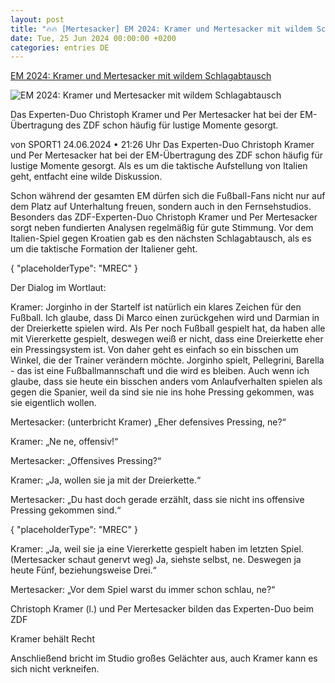 ```yaml
---
layout: post
title: "🔥🔥 [Mertesacker] EM 2024: Kramer und Mertesacker mit wildem Schlagabtausch"
date: Tue, 25 Jun 2024 00:00:00 +0200
categories: entries DE
---
```

[EM 2024: Kramer und Mertesacker mit wildem Schlagabtausch](https://www.sport1.de/news/fussball/em/2024/06/em-2024-kramer-und-mertesacker-mit-wildem-schlagabtausch)

![EM 2024: Kramer und Mertesacker mit wildem Schlagabtausch](https://reshape.sport1.de/c/t/132eda23-aa01-4d91-a4ea-71d0fb2ce48c/1200x630)

Das Experten-Duo Christoph Kramer und Per Mertesacker hat bei der EM-Übertragung des ZDF schon häufig für lustige Momente gesorgt.

von SPORT1 24.06.2024 • 21:26 Uhr Das Experten-Duo Christoph Kramer und Per Mertesacker hat bei der EM-Übertragung des ZDF schon häufig für lustige Momente gesorgt. Als es um die taktische Aufstellung von Italien geht, entfacht eine wilde Diskussion.

Schon während der gesamten EM dürfen sich die Fußball-Fans nicht nur auf dem Platz auf Unterhaltung freuen, sondern auch in den Fernsehstudios. Besonders das ZDF-Experten-Duo Christoph Kramer und Per Mertesacker sorgt neben fundierten Analysen regelmäßig für gute Stimmung. Vor dem Italien-Spiel gegen Kroatien gab es den nächsten Schlagabtausch, als es um die taktische Formation der Italiener geht.

{ "placeholderType": "MREC" }

Der Dialog im Wortlaut:

Kramer: Jorginho in der Startelf ist natürlich ein klares Zeichen für den Fußball. Ich glaube, dass Di Marco einen zurückgehen wird und Darmian in der Dreierkette spielen wird. Als Per noch Fußball gespielt hat, da haben alle mit Viererkette gespielt, deswegen weiß er nicht, dass eine Dreierkette eher ein Pressingsystem ist. Von daher geht es einfach so ein bisschen um Winkel, die der Trainer verändern möchte. Jorginho spielt, Pellegrini, Barella - das ist eine Fußballmannschaft und die wird es bleiben. Auch wenn ich glaube, dass sie heute ein bisschen anders vom Anlaufverhalten spielen als gegen die Spanier, weil da sind sie nie ins hohe Pressing gekommen, was sie eigentlich wollen.

Mertesacker: (unterbricht Kramer) „Eher defensives Pressing, ne?“

Kramer: „Ne ne, offensiv!“

Mertesacker: „Offensives Pressing?“

Kramer: „Ja, wollen sie ja mit der Dreierkette.“

Mertesacker: „Du hast doch gerade erzählt, dass sie nicht ins offensive Pressing gekommen sind.“

{ "placeholderType": "MREC" }

Kramer: „Ja, weil sie ja eine Viererkette gespielt haben im letzten Spiel. (Mertesacker schaut genervt weg) Ja, siehste selbst, ne. Deswegen ja heute Fünf, beziehungsweise Drei.“

Mertesacker: „Vor dem Spiel warst du immer schon schlau, ne?“

Christoph Kramer (l.) und Per Mertesacker bilden das Experten-Duo beim ZDF

Kramer behält Recht

Anschließend bricht im Studio großes Gelächter aus, auch Kramer kann es sich nicht verkneifen.

